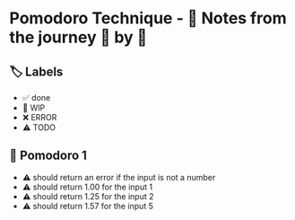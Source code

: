 # Pomodoro Technique - 📝 Notes from the journey 🍅 by 🍅


## 🏷️ Labels

- ✅ done
- 🚧 WIP
- ❌ ERROR
- ⚠ TODO

## 🍅 Pomodoro 1

- ⚠ should return an error if the input is not a number
- ⚠ should return 1.00 for the input 1
- ⚠ should return 1.25 for the input 2
- ⚠ should return 1.57 for the input 5
